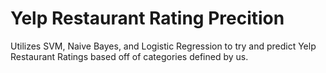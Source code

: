 # Yelp Restaurant Rating Precition

Utilizes SVM, Naive Bayes, and Logistic Regression to try and predict Yelp Restaurant Ratings based off of categories defined by us.
